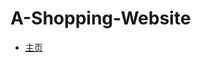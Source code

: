 # A-Shopping-Website

* [主页](https://raw.githubusercontent.com/magicmai/demos/master/A-Shopping-Website/%E9%A1%B5%E9%9D%A2%E6%88%AA%E5%9B%BE/index.jpg)
